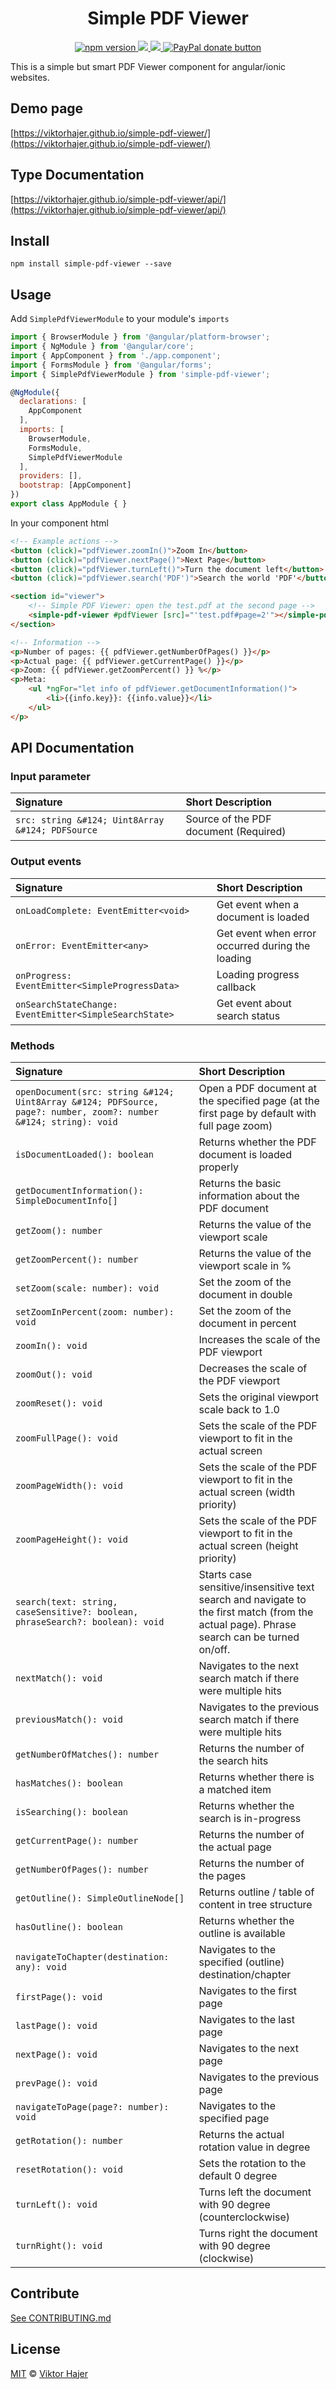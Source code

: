 <h1 align="center">Simple PDF Viewer</h1>

<p align="center">
  <!--a href="https://www.npmjs.com/package/simple-pdf-viewer">
    <img src="https://img.shields.io/npm/dm/simple-pdf-viewer.svg?style=flat" alt="downloads">
  </a-->
  <a href="https://badge.fury.io/js/simple-pdf-viewer">
    <img src="https://badge.fury.io/js/simple-pdf-viewer.svg" alt="npm version">
  </a>
  <a href="https://david-dm.org/viktorhajer/simple-pdf-viewer" title="dependencies status">
    <img src="https://david-dm.org/viktorhajer/simple-pdf-viewer/status.svg"/>
  </a>
  <a href="https://travis-ci.org/viktorhajer/simple-pdf-viewer" title="test">
    <img src="https://travis-ci.org/viktorhajer/simple-pdf-viewer.svg?branch=master"/>
  </a>
  <a href="https://www.paypal.me/viktorhajer" title="Donate to this project using Paypal">
    <img src="https://img.shields.io/badge/paypal-donate-green.svg" alt="PayPal donate button" />
  </a>
</p>

This is a simple but smart PDF Viewer component for angular/ionic websites. 

## Demo page

[https://viktorhajer.github.io/simple-pdf-viewer/](https://viktorhajer.github.io/simple-pdf-viewer/)

## Type Documentation

[https://viktorhajer.github.io/simple-pdf-viewer/api/](https://viktorhajer.github.io/simple-pdf-viewer/api/)

## Install

```
npm install simple-pdf-viewer --save
```

## Usage

Add ```SimplePdfViewerModule``` to your module's ```imports```

```javascript
import { BrowserModule } from '@angular/platform-browser';
import { NgModule } from '@angular/core';
import { AppComponent } from './app.component';
import { FormsModule } from '@angular/forms';
import { SimplePdfViewerModule } from 'simple-pdf-viewer';

@NgModule({
  declarations: [
    AppComponent
  ],
  imports: [
    BrowserModule,
    FormsModule,
    SimplePdfViewerModule
  ],
  providers: [],
  bootstrap: [AppComponent]
})
export class AppModule { }
```

In your component html

```html
<!-- Example actions -->
<button (click)="pdfViewer.zoomIn()">Zoom In</button>
<button (click)="pdfViewer.nextPage()">Next Page</button>
<button (click)="pdfViewer.turnLeft()">Turn the document left</button>
<button (click)="pdfViewer.search('PDF')">Search the world 'PDF'</button>

<section id="viewer">
    <!-- Simple PDF Viewer: open the test.pdf at the second page -->
    <simple-pdf-viewer #pdfViewer [src]="'test.pdf#page=2'"></simple-pdf-viewer>
</section>

<!-- Information -->
<p>Number of pages: {{ pdfViewer.getNumberOfPages() }}</p>
<p>Actual page: {{ pdfViewer.getCurrentPage() }}</p>
<p>Zoom: {{ pdfViewer.getZoomPercent() }} %</p>
<p>Meta: 
    <ul *ngFor="let info of pdfViewer.getDocumentInformation()">
        <li>{{info.key}}: {{info.value}}</li>
    </ul>
</p>
```

## API Documentation

### Input parameter

| Signature        | Short Description | 
| :------------- |:-------------| 
| `src: string &#124; Uint8Array &#124; PDFSource` | Source of the PDF document (Required) |

### Output events

| Signature        | Short Description | 
| :------------- |:-------------| 
| `onLoadComplete: EventEmitter<void>` | Get event when a document is loaded |
| `onError: EventEmitter<any>` | Get event when error occurred during the loading |
| `onProgress: EventEmitter<SimpleProgressData>` | Loading progress callback |
| `onSearchStateChange: EventEmitter<SimpleSearchState>` | Get event about search status  |

### Methods

| Signature        | Short Description | 
| :------------- |:-------------| 
| `openDocument(src: string &#124; Uint8Array &#124; PDFSource, page?: number, zoom?: number &#124; string): void` | Open a PDF document at the specified page (at the first page by default with full page zoom) |
| `isDocumentLoaded(): boolean` | Returns whether the PDF document is loaded properly |
| `getDocumentInformation(): SimpleDocumentInfo[]` | Returns the basic information about the PDF document |
| `getZoom(): number` | Returns the value of the viewport scale |
| `getZoomPercent(): number` | Returns the value of the viewport scale in % |
| `setZoom(scale: number): void` | Set the zoom of the document in double |
| `setZoomInPercent(zoom: number): void` | Set the zoom of the document in percent |
| `zoomIn(): void` | Increases the scale of the PDF viewport |
| `zoomOut(): void` | Decreases the scale of the PDF viewport |
| `zoomReset(): void` | Sets the original viewport scale back to 1.0 |
| `zoomFullPage(): void` | Sets the scale of the PDF viewport to fit in the actual screen |
| `zoomPageWidth(): void` | Sets the scale of the PDF viewport to fit in the actual screen (width priority) |
| `zoomPageHeight(): void` | Sets the scale of the PDF viewport to fit in the actual screen (height priority) |
| `search(text: string, caseSensitive?: boolean, phraseSearch?: boolean): void` | Starts case sensitive/insensitive text search and navigate to the first match (from the actual page). Phrase search can be turned on/off. |
| `nextMatch(): void` | Navigates to the next search match if there were multiple hits |
| `previousMatch(): void` | Navigates to the previous search match if there were multiple hits |
| `getNumberOfMatches(): number` | Returns the number of the search hits |
| `hasMatches(): boolean` | Returns whether there is a matched item |
| `isSearching(): boolean` | Returns whether the search is in-progress |
| `getCurrentPage(): number` | Returns the number of the actual page |
| `getNumberOfPages(): number` | Returns the number of the pages |
| `getOutline(): SimpleOutlineNode[]` | Returns outline / table of content in tree structure |
| `hasOutline(): boolean` | Returns whether the outline is available |
| `navigateToChapter(destination: any): void` | Navigates to the specified (outline) destination/chapter |
| `firstPage(): void` | Navigates to the first page |
| `lastPage(): void` | Navigates to the last page |
| `nextPage(): void` | Navigates to the next page |
| `prevPage(): void` | Navigates to the previous page |
| `navigateToPage(page?: number): void` | Navigates to the specified page |
| `getRotation(): number` | Returns the actual rotation value in degree |
| `resetRotation(): void` | Sets the rotation to the default 0 degree |
| `turnLeft(): void` | Turns left the document with 90 degree (counterclockwise) |
| `turnRight(): void` | Turns right the document with 90 degree (clockwise) |

## Contribute
[See CONTRIBUTING.md](CONTRIBUTING.md)

## License

[MIT](https://tldrlegal.com/license/mit-license) © [Viktor Hajer](https://github.com/viktorhajer)
